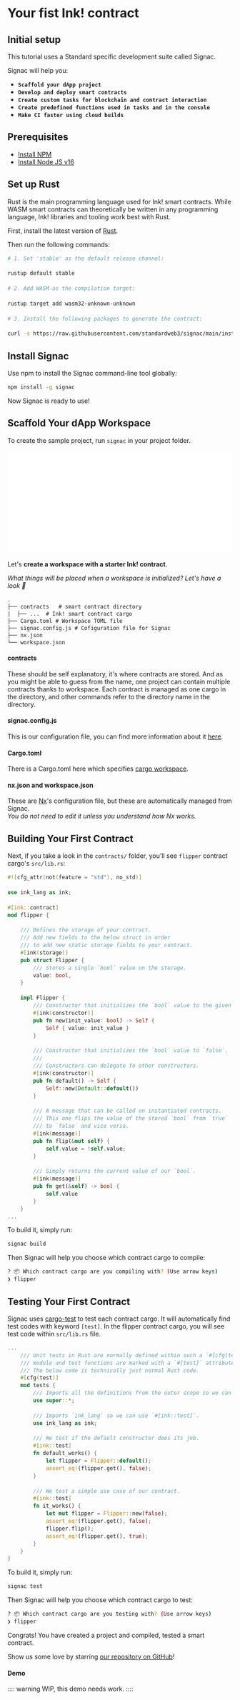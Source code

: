 # Your fist Ink! contract

## Initial setup

This tutorial uses a Standard specific development suite called Signac.

Signac will help you:

* **`Scaffold your dApp project`**
* **`Develop and deploy smart contracts`**
* **`Create custom tasks for blockchain and contract interaction`**
* **`Create predefined functions used in tasks and in the console`**
* **`Make CI faster using cloud builds`**

## Prerequisites

- [Install NPM](https://www.npmjs.com/)
- [Install Node JS v16](https://nodejs.org/download/release/latest-v16.x/)

## Set up Rust

Rust is the main programming language used for Ink! smart contracts. While WASM smart contracts can theoretically be written in any programming language, Ink! libraries and tooling work best with Rust.

First, install the latest version of [Rust](https://www.rust-lang.org/tools/install).  

Then run the following commands:

```sh
# 1. Set 'stable' as the default release channel:

rustup default stable

# 2. Add WASM as the compilation target:

rustup target add wasm32-unknown-unknown

# 3. Install the following packages to generate the contract:

curl -s https://raw.githubusercontent.com/standardweb3/signac/main/install-cargo-contract.sh | bash -s 
```

## Install Signac

Use npm to install the Signac command-line tool globally:

```sh
npm install -g signac
```

Now Signac is ready to use!

## Scaffold Your dApp Workspace

To create the sample project, run `signac` in your project folder.

![](./assets/signac-init.svg)

Let's **create a workspace with a starter Ink! contract**.

*What things will be placed when a workspace is initialized? Let's have a look 👀*

```
.
├── contracts   # smart contract directory
|  ├── ...  # Ink! smart contract cargo  
├── Cargo.toml # Workspace TOML file
├── signac.config.js # Cofiguration file for Signac
├── nx.json 
└── workspace.json  
```
#### contracts
These should be self explanatory, it's where contracts are stored. And as you might be able to guess from the name, one project can contain multiple contracts thanks to workspace. Each contract is managed as one cargo in the directory, and other commands refer to the directory name in the directory.

#### signac.config.js
This is our configuration file, you can find more information about it [here]().

#### Cargo.toml
There is a Cargo.toml here which specifies [cargo workspace](https://doc.rust-lang.org/book/ch14-03-cargo-workspaces.html).

#### nx.json and workspace.json

These are [Nx](https://nx.dev/getting-started/intro)'s configuration file, but these are automatically managed from Signac. <br>*You do not need to edit it unless you understand how Nx works.*

## Building Your First Contract

Next, if you take a look in the `contracts/` folder, you'll see `flipper` contract cargo's `src/lib.rs`:

```Rust
#![cfg_attr(not(feature = "std"), no_std)]

use ink_lang as ink;

#[ink::contract]
mod flipper {

    /// Defines the storage of your contract.
    /// Add new fields to the below struct in order
    /// to add new static storage fields to your contract.
    #[ink(storage)]
    pub struct Flipper {
        /// Stores a single `bool` value on the storage.
        value: bool,
    }

    impl Flipper {
        /// Constructor that initializes the `bool` value to the given `init_value`.
        #[ink(constructor)]
        pub fn new(init_value: bool) -> Self {
            Self { value: init_value }
        }

        /// Constructor that initializes the `bool` value to `false`.
        ///
        /// Constructors can delegate to other constructors.
        #[ink(constructor)]
        pub fn default() -> Self {
            Self::new(Default::default())
        }

        /// A message that can be called on instantiated contracts.
        /// This one flips the value of the stored `bool` from `true`
        /// to `false` and vice versa.
        #[ink(message)]
        pub fn flip(&mut self) {
            self.value = !self.value;
        }

        /// Simply returns the current value of our `bool`.
        #[ink(message)]
        pub fn get(&self) -> bool {
            self.value
        }
    }
...
```

To build it, simply run:
```sh
signac build
```

Then Signac will help you choose which contract cargo to compile:
```sh
? 📦 Which contract cargo are you compiling with? (Use arrow keys)
❯ flipper
```

## Testing Your First Contract

Signac uses [cargo-test](https://doc.rust-lang.org/cargo/commands/cargo-test.html) to test each contract cargo. It will automatically find test codes with keyword `[test]`. In the flipper contract cargo, you will see test code within `src/lib.rs` file.

```Rust
...
    /// Unit tests in Rust are normally defined within such a `#[cfg(test)]`
    /// module and test functions are marked with a `#[test]` attribute.
    /// The below code is technically just normal Rust code.
    #[cfg(test)]
    mod tests {
        /// Imports all the definitions from the outer scope so we can use them here.
        use super::*;

        /// Imports `ink_lang` so we can use `#[ink::test]`.
        use ink_lang as ink;

        /// We test if the default constructor does its job.
        #[ink::test]
        fn default_works() {
            let flipper = Flipper::default();
            assert_eq!(flipper.get(), false);
        }

        /// We test a simple use case of our contract.
        #[ink::test]
        fn it_works() {
            let mut flipper = Flipper::new(false);
            assert_eq!(flipper.get(), false);
            flipper.flip();
            assert_eq!(flipper.get(), true);
        }
    }
}
```

To build it, simply run:
```sh
signac test
```

Then Signac will help you choose which contract cargo to test:
```sh
? 📦 Which contract cargo are you testing with? (Use arrow keys)
❯ flipper
```

Congrats! You have created a project and compiled, tested a smart contract.

Show us some love by starring [our repository on GitHub](https://github.com/standardweb3/docs)!️


#### Demo

:::: warning
WIP, this demo needs work.
::::

